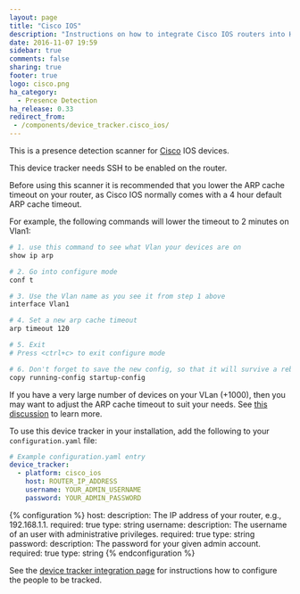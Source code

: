 ```yaml
---
layout: page
title: "Cisco IOS"
description: "Instructions on how to integrate Cisco IOS routers into Home Assistant."
date: 2016-11-07 19:59
sidebar: true
comments: false
sharing: true
footer: true
logo: cisco.png
ha_category:
  - Presence Detection
ha_release: 0.33
redirect_from:
 - /components/device_tracker.cisco_ios/
---
```


This is a presence detection scanner for [Cisco](http://www.cisco.com) IOS devices.

<div class='note warning'>
This device tracker needs SSH to be enabled on the router.
</div>

Before using this scanner it is recommended that you lower the ARP cache timeout on your router, as Cisco IOS normally comes with a 4 hour default ARP cache timeout.

For example, the following commands will lower the timeout to 2 minutes on Vlan1:

```bash
# 1. use this command to see what Vlan your devices are on
show ip arp

# 2. Go into configure mode
conf t

# 3. Use the Vlan name as you see it from step 1 above
interface Vlan1

# 4. Set a new arp cache timeout
arp timeout 120

# 5. Exit
# Press <ctrl+c> to exit configure mode

# 6. Don't forget to save the new config, so that it will survive a reboot
copy running-config startup-config
```

<div class='note warning'>

If you have a very large number of devices on your VLan (+1000), then you may want to adjust the ARP cache timeout to suit your needs. See [this discussion](https://supportforums.cisco.com/discussion/10169296/arp-timeout) to learn more.

</div>

To use this device tracker in your installation, add the following to your `configuration.yaml` file:

```yaml
# Example configuration.yaml entry
device_tracker:
  - platform: cisco_ios
    host: ROUTER_IP_ADDRESS
    username: YOUR_ADMIN_USERNAME
    password: YOUR_ADMIN_PASSWORD
```

{% configuration %}
host:
  description: The IP address of your router, e.g., 192.168.1.1.
  required: true
  type: string
username:
  description: The username of an user with administrative privileges.
  required: true
  type: string
password:
  description: The password for your given admin account.
  required: true
  type: string
{% endconfiguration %}

See the [device tracker integration page](/components/device_tracker/) for instructions how to configure the people to be tracked.
